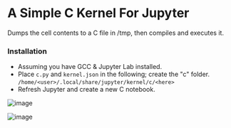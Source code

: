 # A Simple C Kernel For Jupyter

Dumps the cell contents to a C file in /tmp, then compiles and executes it.

### Installation
* Assuming you have GCC & Jupyter Lab installed.
* Place ```c.py``` and ```kernel.json``` in the following; create the "c" folder. ```/home/<user>/.local/share/jupyter/kernel/c/<here>```
* Refresh Jupyter and create a new C notebook.

![image](https://github.com/naibyte/Jupyter-C-Kernel/assets/128290084/b4138f31-4ed0-4b70-9368-6dd2d777d0a6)

![image](https://github.com/naibyte/Jupyter-C-Kernel/assets/128290084/69fcfb81-f783-4d74-bdf5-4a48f13b1b2b)

